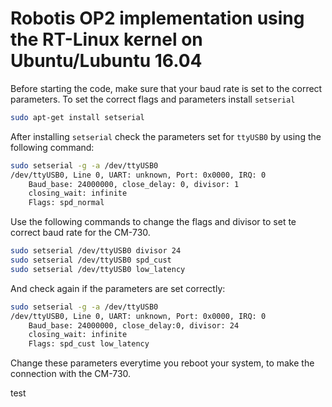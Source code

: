 # Robotis OP2 implementation using the RT-Linux kernel on Ubuntu/Lubuntu 16.04

Before starting the code, make sure that your baud rate is set to the correct parameters. To set the correct flags and parameters install `setserial`

```bash
sudo apt-get install setserial
```

After installing `setserial` check the parameters set for `ttyUSB0` by using the following command:

```bash
sudo setserial -g -a /dev/ttyUSB0
/dev/ttyUSB0, Line 0, UART: unknown, Port: 0x0000, IRQ: 0
    Baud_base: 24000000, close_delay: 0, divisor: 1
    closing_wait: infinite
    Flags: spd_normal
```

Use the following commands to change the flags and divisor to set te correct baud rate for the CM-730.

```bash
sudo setserial /dev/ttyUSB0 divisor 24
sudo setserial /dev/ttyUSB0 spd_cust
sudo setserial /dev/ttyUSB0 low_latency
```

And check again if the parameters are set correctly:

```bash
sudo setserial -g -a /dev/ttyUSB0
/dev/ttyUSB0, Line 0, UART: unknown, Port: 0x0000, IRQ: 0
    Baud_base: 24000000, close_delay:0, divisor: 24
    closing_wait: infinite
    Flags: spd_cust low_latency
```

Change these parameters everytime you reboot your system, to make the connection with the CM-730.

test